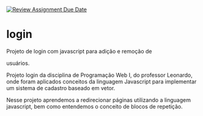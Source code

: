 [![Review Assignment Due Date](https://classroom.github.com/assets/deadline-readme-button-24ddc0f5d75046c5622901739e7c5dd533143b0c8e959d652212380cedb1ea36.svg)](https://classroom.github.com/a/1PjXXmRT)
# login
Projeto de login com javascript para adição e remoção de

usuários.

Projeto login da disciplina de Programação Web I, do professor Leonardo, onde foram aplicados conceitos da linguagem Javascript para implementar um sistema de cadastro baseado em vetor.

Nesse projeto aprendemos a redirecionar páginas utilizando a linguagem javascript, bem como entendemos o conceito de blocos de repetição.
